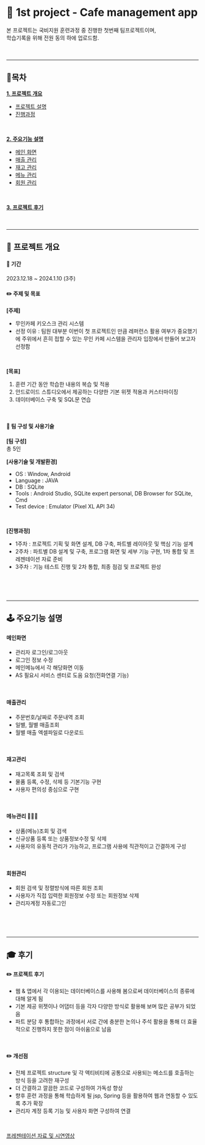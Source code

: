 # 📱 1st project - Cafe management app
본 프로젝트는 국비지원 훈련과정 중 진행한 첫번째 팀프로젝트이며,  
학습기록을 위해 전원 동의 하에 업로드함.
<br/>
<br/>
<br/>
* * *
## 📌목차
[__1. 프로젝트 개요__](#-프로젝트-개요)
   - [프로젝트 설명](#-기간)
   - [진행과정](#-팀-구성-및-사용기술)
<br/>
  
[__2. 주요기능 설명__](#-주요기능-설명)
   - [메인 화면](#메인화면)
   - [매출 관리](#매출관리)
   - [재고 관리](#재고관리)
   - [메뉴 관리](#메뉴관리-)
   - [회원 관리](#회원관리)
<br/>
    
[__3. 프로젝트 후기__](#-후기)
<br/>
<br/>
<br/>
* * *
## 📌 프로젝트 개요
#### 📅 기간
2023.12.18 ~ 2024.1.10 (3주)
<br/>


#### ✏️ 주제 및 목표
__[주제]__
  - 무인카페 키오스크 관리 시스템
  - 선정 이유 : 팀원 대부분 이번이 첫 프로젝트인 만큼 레퍼런스 활용 여부가 중요했기에 주위에서 흔히 접할 수 있는 무인 카페 시스템을 관리자 입장에서 만들어 보고자 선정함
<br/>


__[목표]__
1. 훈련 기간 동안 학습한 내용의 복습 및 적용		
2. 안드로이드 스튜디오에서 제공하는 다양한 기본 위젯 적용과 커스터마이징
3. 데이터베이스 구축 및 SQL문 연습
<br/>


#### 👥 팀 구성 및 사용기술
__[팀 구성]__  
총 5인
<br/>


__[사용기술 및 개발환경]__
- OS : Window, Android
- Language : JAVA
- DB : SQLite
- Tools : Android Studio, SQLite expert personal, DB Browser for SQLite, Cmd
- Test device : Emulator (Pixel XL API 34)
<br/>


__[진행과정]__
- 1주차 : 프로젝트 기획 및 화면 설계, DB 구축, 파트별 레이아웃 및 핵심 기능 설계
- 2주차  : 파트별 DB 설계 및 구축, 프로그램 화면 및 세부 기능 구현, 1차 통합 및 프레젠테이션 자료 준비
- 3주차 : 기능 테스트 진행 및 2차 통합, 최종 점검 및 프로젝트 완성
<br/>
<br/>
<br/>

* * *

## 🕹 주요기능 설명
#### __메인화면__
- 관리자 로그인/로그아웃
- 로그인 정보 수정
- 메인메뉴에서 각 해당화면 이동
- AS 필요시 서비스 센터로 도움 요청(전화연결 기능)
<br/>


#### __매출관리__
- 주문번호/날짜로 주문내역 조회
- 일별, 월별 매출조회
- 월별 매출 엑셀파일로 다운로드
<br/>


#### __재고관리__
- 재고목록 조회 및 검색
- 물품 등록, 수정, 삭제 등 기본기능 구현
- 사용자 편의성 중심으로 구현
<br/>


#### __메뉴관리 🙋🏻‍♀__
- 상품(메뉴)조회 및 검색
- 신규상품 등록 또는 상품정보수정 및 삭제
- 사용자의 유동적 관리가 가능하고, 프로그램 사용에 직관적이고 간결하게 구성
<br/>


#### __회원관리__
- 회원 검색 및 정렬방식에 따른 회원 조회
- 사용자가 직접 입력한 회원정보 수정 또는 회원정보 삭제
- 관리자계정 자동로그인
<br/>
<br/>
<br/>

* * *
 
## 🎓 후기
#### __✏️ 프로젝트 후기__
- 웹 & 앱에서 각 이용되는 데이터베이스를 사용해 봄으로써 데이터베이스의 종류에 대해 알게 됨
- 기본 제공 위젯이나 어댑터 등을 각자 다양한 방식로 활용해 보며 많은 공부가 되었음
- 파트 분담 후 통합하는 과정에서 서로 간에 충분한 논의나 주석 활용을 통해 더 효율적으로 진행하지 못한 점이 아쉬움으로 남음
<br/>


#### __✏️ 개선점__ 
- 전체 프로젝트 structure 및 각 액티비티에 공통으로 사용되는 메소드를 호출하는 방식 등을 고려한 재구성
- 더 간결하고 깔끔한 코드로 구성하여 가독성 향상 
- 향후 훈련 과정을 통해 학습하게 될 jsp, Spring 등을 활용하여 웹과 연동할 수 있도록 추가 확장
- 관리자 계정 등록 기능 및 사용자 화면 구성하여 연결
<br/>

[프레젠테이션 자료 및 시연영상]([http://zeldahagoshipda.com](https://docs.google.com/presentation/d/1bta7-0WddFHqetQJPtGQ5LRoqR3ZgtGICWrsuUFPvhQ/edit?usp=sharing)https://docs.google.com/presentation/d/1bta7-0WddFHqetQJPtGQ5LRoqR3ZgtGICWrsuUFPvhQ/edit?usp=sharing](https://docs.google.com/presentation/d/1bta7-0WddFHqetQJPtGQ5LRoqR3ZgtGICWrsuUFPvhQ/edit?usp=sharing)https://docs.google.com/presentation/d/1bta7-0WddFHqetQJPtGQ5LRoqR3ZgtGICWrsuUFPvhQ/edit?usp=sharing)
